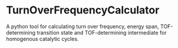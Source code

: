 # TurnOverFrequencyCalculator
A python tool for calculating turn over frequency, energy span, TOF-determining transition state and TOF-determining intermediate for homogenous catalytic cycles.
